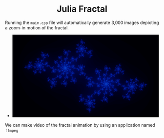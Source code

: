 <h1 align="center">Julia Fractal</h1>

Running the `main.cpp` file will automatically generate 3,000 images depicting a zoom-in motion of the fractal.

- ![Fractal image](Output/Fractals.png)

We can make video of the fractal animation by using an application named `ffmpeg`



